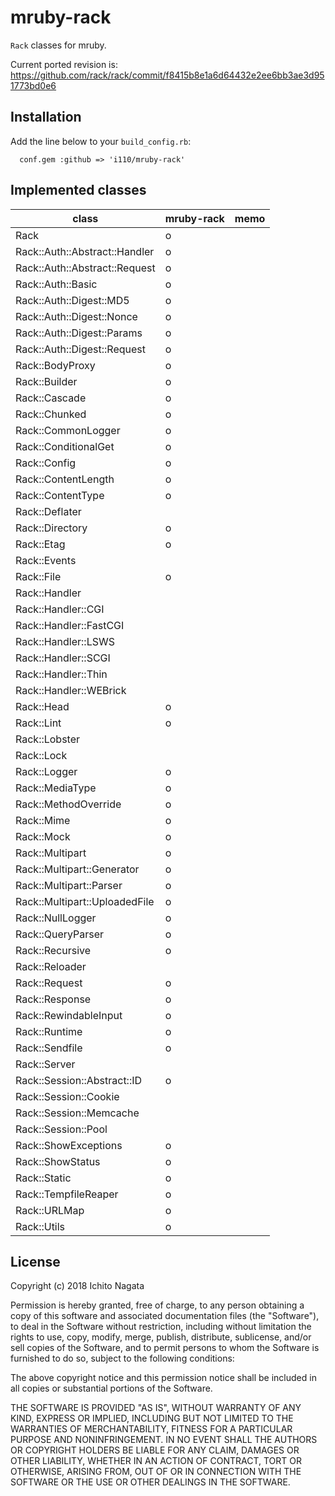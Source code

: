 mruby-rack
========

`Rack` classes for mruby.

Current ported revision is: https://github.com/rack/rack/commit/f8415b8e1a6d64432e2ee6bb3ae3d951773bd0e6

## Installation
Add the line below to your `build_config.rb`:

```
  conf.gem :github => 'i110/mruby-rack'
```

## Implemented classes

| class                           | mruby-rack | memo |
| ------------------------------- | -------- | ---- |
| Rack                            |    o     |      |
| Rack::Auth::Abstract::Handler   |    o     |      |
| Rack::Auth::Abstract::Request   |    o     |      |
| Rack::Auth::Basic               |    o     |      |
| Rack::Auth::Digest::MD5         |    o     |      |
| Rack::Auth::Digest::Nonce       |    o     |      |
| Rack::Auth::Digest::Params      |    o     |      |
| Rack::Auth::Digest::Request     |    o     |      |
| Rack::BodyProxy                 |    o     |      |
| Rack::Builder                   |    o     |      |
| Rack::Cascade                   |    o     |      |
| Rack::Chunked                   |    o     |      |
| Rack::CommonLogger              |    o     |      |
| Rack::ConditionalGet            |    o     |      |
| Rack::Config                    |    o     |      |
| Rack::ContentLength             |    o     |      |
| Rack::ContentType               |    o     |      |
| Rack::Deflater                  |          |      |
| Rack::Directory                 |    o     |      |
| Rack::Etag                      |    o     |      |
| Rack::Events                    |          |      |
| Rack::File                      |    o     |      |
| Rack::Handler                   |          |      |
| Rack::Handler::CGI              |          |      |
| Rack::Handler::FastCGI          |          |      |
| Rack::Handler::LSWS             |          |      |
| Rack::Handler::SCGI             |          |      |
| Rack::Handler::Thin             |          |      |
| Rack::Handler::WEBrick          |          |      |
| Rack::Head                      |    o     |      |
| Rack::Lint                      |    o     |      |
| Rack::Lobster                   |          |      |
| Rack::Lock                      |          |      |
| Rack::Logger                    |    o     |      |
| Rack::MediaType                 |    o     |      |
| Rack::MethodOverride            |    o     |      |
| Rack::Mime                      |    o     |      |
| Rack::Mock                      |    o     |      |
| Rack::Multipart                 |    o     |      |
| Rack::Multipart::Generator      |    o     |      |
| Rack::Multipart::Parser         |    o     |      |
| Rack::Multipart::UploadedFile   |    o     |      |
| Rack::NullLogger                |    o     |      |
| Rack::QueryParser               |    o     |      |
| Rack::Recursive                 |    o     |      |
| Rack::Reloader                  |          |      |
| Rack::Request                   |    o     |      |
| Rack::Response                  |    o     |      |
| Rack::RewindableInput           |    o     |      |
| Rack::Runtime                   |    o     |      |
| Rack::Sendfile                  |    o     |      |
| Rack::Server                    |          |      |
| Rack::Session::Abstract::ID     |    o     |      |
| Rack::Session::Cookie           |          |      |
| Rack::Session::Memcache         |          |      |
| Rack::Session::Pool             |          |      |
| Rack::ShowExceptions            |    o     |      |
| Rack::ShowStatus                |    o     |      |
| Rack::Static                    |    o     |      |
| Rack::TempfileReaper            |    o     |      |
| Rack::URLMap                    |    o     |      |
| Rack::Utils                     |    o     |      |

## License

Copyright (c) 2018 Ichito Nagata

Permission is hereby granted, free of charge, to any person obtaining a 
copy of this software and associated documentation files (the "Software"), 
to deal in the Software without restriction, including without limitation 
the rights to use, copy, modify, merge, publish, distribute, sublicense, 
and/or sell copies of the Software, and to permit persons to whom the 
Software is furnished to do so, subject to the following conditions:

The above copyright notice and this permission notice shall be included in 
all copies or substantial portions of the Software.

THE SOFTWARE IS PROVIDED "AS IS", WITHOUT WARRANTY OF ANY KIND, EXPRESS OR 
IMPLIED, INCLUDING BUT NOT LIMITED TO THE WARRANTIES OF MERCHANTABILITY, 
FITNESS FOR A PARTICULAR PURPOSE AND NONINFRINGEMENT. IN NO EVENT SHALL THE 
AUTHORS OR COPYRIGHT HOLDERS BE LIABLE FOR ANY CLAIM, DAMAGES OR OTHER 
LIABILITY, WHETHER IN AN ACTION OF CONTRACT, TORT OR OTHERWISE, ARISING 
FROM, OUT OF OR IN CONNECTION WITH THE SOFTWARE OR THE USE OR OTHER 
DEALINGS IN THE SOFTWARE.
